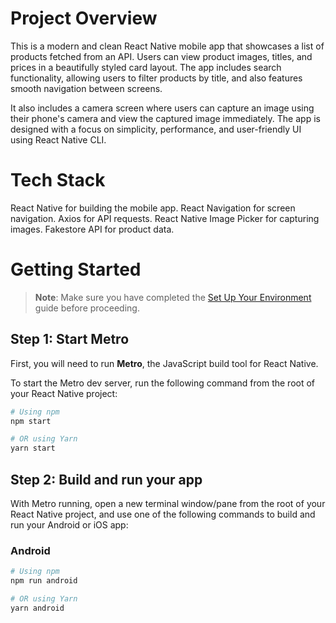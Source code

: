 # Project Overview
This is a modern and clean React Native mobile app that showcases a list of products fetched from an API. Users can view product images, titles, and prices in a beautifully styled card layout. The app includes search functionality, allowing users to filter products by title, and also features smooth navigation between screens.

It also includes a camera screen where users can capture an image using their phone's camera and view the captured image immediately. The app is designed with a focus on simplicity, performance, and user-friendly UI using React Native CLI.

# Tech Stack

React Native for building the mobile app.
React Navigation for screen navigation.
Axios for API requests.
React Native Image Picker for capturing images.
Fakestore API for product data.

# Getting Started
> **Note**: Make sure you have completed the [Set Up Your Environment](https://reactnative.dev/docs/set-up-your-environment) guide before proceeding.

## Step 1: Start Metro

First, you will need to run **Metro**, the JavaScript build tool for React Native.

To start the Metro dev server, run the following command from the root of your React Native project:

```sh
# Using npm
npm start

# OR using Yarn
yarn start
```

## Step 2: Build and run your app

With Metro running, open a new terminal window/pane from the root of your React Native project, and use one of the following commands to build and run your Android or iOS app:

### Android

```sh
# Using npm
npm run android

# OR using Yarn
yarn android
